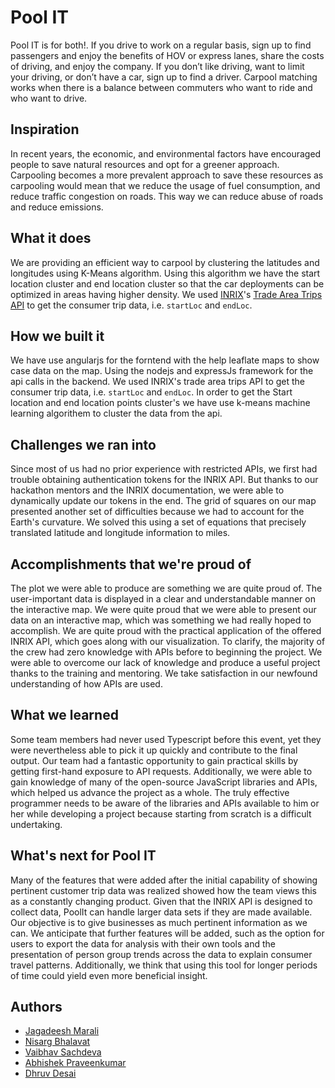 # Pool IT

Pool IT is for both!. If you drive to work on a regular basis, sign up to find passengers and
enjoy the benefits of HOV or express lanes, share the costs of driving, and enjoy the
company. If you don’t like driving, want to limit your driving, or don’t have a car, sign up to
find a driver. Carpool matching works when there is a balance between commuters who
want to ride and who want to drive. 

## Inspiration

In recent years, the economic, and environmental factors have encouraged people to save natural resources and opt for a greener approach. Carpooling becomes a more prevalent approach to save these resources as carpooling would mean that we reduce the usage of fuel consumption, and reduce traffic congestion on roads. This way we can reduce abuse of roads and reduce emissions. 

## What it does

We are providing an efficient way to carpool by clustering the latitudes and longitudes using K-Means algorithm. Using this algorithm we have the start location cluster and end location cluster so that the car deployments can be optimized in areas having higher density. We used [INRIX](https://inrix.com/)'s [Trade Area Trips API](https://docs.inrix.com/analytics/tradeareatrips/) to get the consumer trip data, i.e. `startLoc` and `endLoc`.

## How we built it

We have use angularjs for the forntend with the help leaflate maps to show case data on the map. Using the nodejs and expressJs framework for the api calls in the backend. We used INRIX's trade area trips API to get the consumer trip data, i.e. `startLoc` and `endLoc`. In order to get the Start location and end location points cluster's we have use k-means machine learning algorithem to cluster the data from the api. 

## Challenges we ran into
Since most of us had no prior experience with restricted APIs, we first had trouble obtaining authentication tokens for the INRIX API. But thanks to our hackathon mentors and the INRIX documentation, we were able to dynamically update our tokens in the end. The grid of squares on our map presented another set of difficulties because we had to account for the Earth's curvature. We solved this using a set of equations that precisely translated latitude and longitude information to miles.


## Accomplishments that we're proud of
The plot we were able to produce are something we are quite proud of. The user-important data is displayed in a clear and understandable manner on the interactive map. We were quite proud that we were able to present our data on an interactive map, which was something we had really hoped to accomplish. We are quite proud with the practical application of the offered INRIX API, which goes along with our visualization. To clarify, the majority of the crew had zero knowledge with APIs before to beginning the project. We were able to overcome our lack of knowledge and produce a useful project thanks to the training and mentoring. We take satisfaction in our newfound understanding of how APIs are used.

## What we learned
Some team members had never used Typescript before this event, yet they were nevertheless able to pick it up quickly and contribute to the final output. Our team had a fantastic opportunity to gain practical skills by getting first-hand exposure to API requests. Additionally, we were able to gain knowledge of many of the open-source JavaScript libraries and APIs, which helped us advance the project as a whole. The truly effective programmer needs to be aware of the libraries and APIs available to him or her while developing a project because starting from scratch is a difficult undertaking.

## What's next for Pool IT
Many of the features that were added after the initial capability of showing pertinent customer trip data was realized showed how the team views this as a constantly changing product. Given that the INRIX API is designed to collect data, PoolIt can handle larger data sets if they are made available. Our objective is to give businesses as much pertinent information as we can. We anticipate that further features will be added, such as the option for users to export the data for analysis with their own tools and the presentation of person group  trends across the data to explain consumer travel patterns. Additionally, we think that using this tool for longer periods of time could yield even more beneficial insight.

## Authors

- [Jagadeesh Marali](https://github.com/jagadeeshmarali)
- [Nisarg Bhalavat](https://github.com/bhalavat-nisarg)
- [Vaibhav Sachdeva](https://github.com/Vaibhav-Sachdeva)
- [Abhishek Praveenkumar](https://github.com/ABHISHEK22415)
- [Dhruv Desai](https://github.com/Dhruv590)
